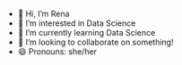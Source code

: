 - 👋 Hi, I’m Rena
- 👀 I’m interested in Data Science
- 🌱 I’m currently learning Data Science
- 💞️ I’m looking to collaborate on something!
- 😄 Pronouns: she/her

<!---
Renanya/Renanya is a ✨ special ✨ repository because its `README.md` (this file) appears on your GitHub profile.
You can click the Preview link to take a look at your changes.
--->
